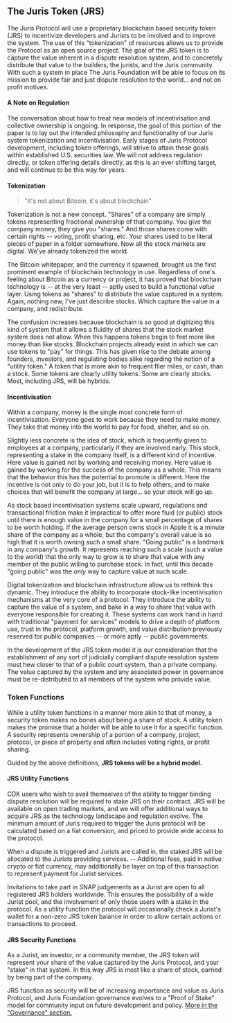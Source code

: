 ## The Juris Token \(JRS\)

The Juris Protocol will use a proprietary blockchain based security token \(JRS\) to incentivize developers and Jurists to be involved and to improve the system. The use of this "tokenization" of resources allows us to provide the Protocol as an open source project. The goal of the JRS token is to capture the value inherent in a dispute resolution system, and to concretely distribute that value to the builders, the jurists, and the Juris community. With such a system in place The Juris Foundation will be able to focus on its mission to provide fair and just dispute resolution to the world... and not on profit motives.

#### A Note on Regulation

The conversation about how to treat new models of incentivisation and collective ownership is ongoing. In response, the goal of this portion of the paper is to lay out the intended philosophy and functionality of our Juris system tokenization and incentivisation. Early stages of Juris Protocol development, including token offerings, will strive to attain these goals within established U.S. securities law. We will not address regulation directly, or token offering details directly, as this is an ever shifting target, and will continue to be this way for years.

#### Tokenization

> "It's not about Bitcoin, it's about blockchain"

Tokenization is not a new concept. "Shares" of a company are simply tokens representing fractional ownership of that company. You give the company money, they give you "shares." And those shares come with certain rights -- voting, profit sharing, etc. Your shares used to be literal pieces of paper in a folder somewhere. Now all the stock markets are digital. We've already tokenized the world. 

The Bitcoin whitepaper, and the currency it spawned, brought us the first prominent example of blockchain technology in use. Regardless of one's feeling about Bitcoin as a currency or project, it has proved that blockchain technology is -- at the very least -- aptly used to build a functional *value* layer. Using tokens as "shares" to distribute the value captured in a system. Again, nothing new, I've just describe stocks. Which capture the value in a company, and redistribute.

The confusion increases because blockchain is *so* good at digitizing this kind of system that it allows a fluidity of shares that the stock market system does not allow. When this happens tokens begin to feel more like money than like stocks. Blockchain projects already exist in which we can use tokens to "pay" for things. This has given rise to the debate among founders, investors, and regulating bodies alike regarding the notion of a "utility token." A token that is more akin to frequent flier miles, or cash, than a stock. Some tokens are clearly utility tokens. Some are clearly stocks. Most, including JRS, will be hybrids.

#### Incentivisation
Within a company, money is the single most concrete form of incentivisation. Everyone goes to work because they need to make money. They take that money into the world to pay for food, shelter, and so on. 

Slightly less concrete is the idea of stock, which is frequently given to employees at a company, particularly if they are involved early. This stock, representing a stake in the company itself, is a different kind of incentive. Here value is gained not by working and receiving money. Here value is gained by working for the success of the company as a whole. This means that the behavior this has the potential to promote is different. Here the incentive is not only to do your job, but it is to help others, and to make choices that will benefit the company at large... so your stock will go up.

As stock based incentivisation systems scale upward, regulations and transactional friction make it impractical to offer more fluid (or public) stock until there is enough value in the company for a small percentage of shares to be worth holding. If the average person owns stock in Apple it is a minute share of the company as a whole, but the company's overall value is so high that it is worth owning such a small share. "Going public" is a landmark in any company's growth. It represents reaching such a scale (such a value to the world) that the only way to grow is to share that value with any member of the public willing to purchase stock. In fact, until this decade "going public" was the *only* way to capture value at such scale.

Digital tokenization and blockchain infrastructure allow us to rethink this dynamic. They introduce the ability to incorporate stock-like incentivisation mechanisms at the very core of a protocol. They introduce the ability to capture the value of a system, and bake in a way to share that value with everyone responsible for creating it. These systems can work hand in hand with traditional "payment for services" models to drive a depth of platform use, trust in the protocol, platform growth, and value distribution previously reserved for public companies -- or more aptly -- public governments.

In the development of the JRS token model it is our consideration that the establishment of any sort of judicially compliant dispute resolution system must hew closer to that of a public court system, than a private company. The value captured by the system and any associated power in governance must be re-distributed to all members of the system who provide value.

### Token Functions
While a utility token functions in a manner more akin to that of money, a security token makes no bones about being a share of stock. A utility token makes the promise that a holder will be able to use it for a specific function. A security represents ownership of a portion of a company, project, protocol, or piece of property and often includes voting rights, or profit sharing.

Guided by the above definitions, **JRS tokens will be a hybrid model.**

#### JRS Utility Functions
CDK users who wish to avail themselves of the ability to trigger binding dispute resolution will be required to stake JRS on their contract. JRS will be available on open trading markets, and we will offer additional ways to acquire JRS as the technology landscape and regulation evolve. The minimum amount of Juris required to trigger the Juris protocol will be calculated based on a fiat conversion, and priced to provide wide access to the protocol. 

When a dispute is triggered and Jurists are called in, the staked JRS will be allocated to the Jurists providing services. -- Additional fees, paid in native crypto or fiat currency, may additionally be layer on top of this transaction to represent payment for Jurist services. 

Invitations to take part in SNAP judgements as a Jurist are open to all registered JRS holders worldwide. This ensures the possibility of a wide Jurist pool, and the involvement of only those users with a stake in the protocol. As a utility function the protocol will occasionally check a Jurist's wallet for a non-zero JRS token balance in order to allow certain actions or transactions to proceed.

#### JRS Security Functions
As a Jurist, an investor, or a community member, the JRS token will represent your share of the value captured by the Juris Protocol, and your "stake" in that system. In this way JRS is most like a share of stock, earned by being part of the company.

JRS function as security will be of increasing importance and value as Juris Protocol, and Juris Foundation governance evolves to a "Proof of Stake" model for community input on future development and policy. [More in the "Governance" section.](/governance.md)

